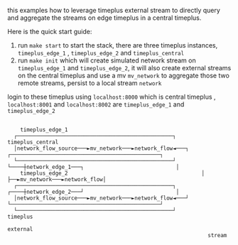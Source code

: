 this examples how to leverage timeplus external stream to directly query and aggregate the streams on edge timeplus in a central timeplus.

Here is the quick start guide:
1. run `make start` to start the stack, there are three timeplus instances, `timeplus_edge_1` ,  `timeplus_edge_2` and `timeplus_central`
2. run `make init` which will create simulated network stream on `timeplus_edge_1` and `timeplus_edge_2`, it will also create external streams on the central timeplus and use a mv `mv_network` to aggregate those two remote streams, persist to a local stream `network`

login to these timeplus using `localhost:8000` which is central timeplus ,  `localhost:8001` and `localhost:8002` are `timeplus_edge_1` and  `timeplus_edge_2`


```shell
                                                                                                               
    timeplus_edge_1                                                                                            
  ┌─────────────────────────────────────────────────┐           timeplus_central                               
  │network_flow_source───►mv_network───►network_flow◄───┐    ┌───────────────────────────────────────────────┐ 
  └─────────────────────────────────────────────────┘   └────┼network_edge_1───┐                             │ 
    timeplus_edge_2                                          │                 ├──►mv_network───►network_flow│ 
  ┌─────────────────────────────────────────────────┐   ┌────┼network_edge_2───┘                             │ 
  │network_flow_source───►mv_network───►network_flow◄───┘    └───────────────────────────────────────────────┘ 
  └─────────────────────────────────────────────────┘          timeplus                                        
                                                               external                                        
                                                               stream     
```                                     

